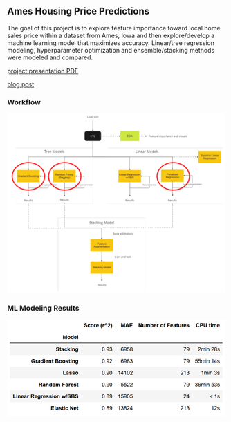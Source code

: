 ## Ames Housing Price Predictions
The goal of this project is to explore feature importance toward local home sales price within a dataset from Ames, Iowa and then explore/develop a machine learning model that maximizes accuracy. Linear/tree regression modeling, hyperparameter optimization and ensemble/stacking methods were modeled and compared.

[project presentation PDF](ml_project_presentation.pdf)

[blog post](https://nycdatascience.com/blog/meetup/predicting-home-prices-with-machine-learning-regression-models/)

### Workflow

<img src="./assets/ml_workflow.png" width="650">

### ML Modeling Results

<img src="./assets/results_table.png" width="650">
